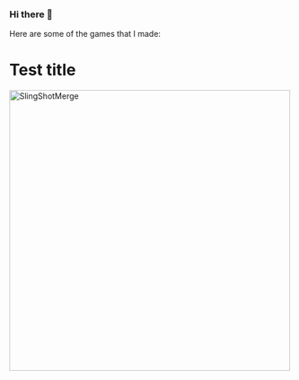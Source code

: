 ### Hi there 👋


Here are some of the games that I made:

# Test title

<img src="https://github.com/BoraOzkoc/SlingShotMerge/blob/main/RPReplay_Final1673351619_AdobeExpress.gif" alt="SlingShotMerge" height="500">


<!--
**BoraOzkoc/BoraOzkoc** is a ✨ _special_ ✨ repository because its `README.md` (this file) appears on your GitHub profile.


-->
